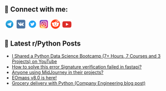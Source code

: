 ## 🔎 Connect with me:
[<img src="https://github.com/bullbesh/bullbesh/blob/main/images/Telegram.png" width="32" height="32" />](https://t.me/bullbesh)
[<img src="https://github.com/bullbesh/bullbesh/blob/main/images/VK.png" width="32" height="32" />](https://vk.com/bullbesh)
[<img src="https://github.com/bullbesh/bullbesh/blob/main/images/Twitter.png" width="32" height="32" />](https://twitter.com/bullbesh1)
[<img src="https://github.com/bullbesh/bullbesh/blob/main/images/Instagram.png" width="32" height="32" />](https://www.instagram.com/bullbesh)
[<img src="https://github.com/bullbesh/bullbesh/blob/main/images/Reddit.png" width="32" height="32" />](https://www.reddit.com/user/bullbesh)
[<img src="https://github.com/bullbesh/bullbesh/blob/main/images/YouTube.png" width="32" height="32" />](https://www.youtube.com/channel/UCtfjRs6uzgq5mfm8S06WTcg)

## 📕 Latest r/Python Posts
<!-- BLOG-POST-LIST:START -->
- [I Shared a Python Data Science Bootcamp &lpar;7+ Hours, 7 Courses and 3 Projects&rpar; on YouTube](https://www.reddit.com/r/Python/comments/1bjd9af/i_shared_a_python_data_science_bootcamp_7_hours_7/)
- [How to solve this error Signature verification failed in fastapi?](https://www.reddit.com/r/Python/comments/1bjcb2c/how_to_solve_this_error_signature_verification/)
- [Anyone using MidJourney in their projects?](https://www.reddit.com/r/Python/comments/1bj8ugt/anyone_using_midjourney_in_their_projects/)
- [EOmaps v8.0 is here!](https://www.reddit.com/r/Python/comments/1bj8q10/eomaps_v80_is_here/)
- [Grocery delivery with Python &lpar;Company Engineering blog post&rpar;](https://www.reddit.com/r/Python/comments/1bj8ck2/grocery_delivery_with_python_company_engineering/)
<!-- BLOG-POST-LIST:END -->
